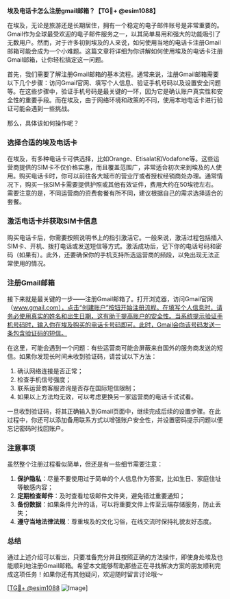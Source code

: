 **埃及电话卡怎么注册gmail邮箱？【TG💪+ @esim1088】**

在埃及，无论是旅游还是长期居住，拥有一个稳定的电子邮件账号是非常重要的。Gmail作为全球最受欢迎的电子邮件服务之一，以其简单易用和强大的功能吸引了无数用户。然而，对于许多初到埃及的人来说，如何使用当地的电话卡注册Gmail邮箱可能会成为一个小难题。这篇文章将详细为你讲解如何使用埃及的电话卡注册Gmail邮箱，让你轻松搞定这一问题。

首先，我们需要了解注册Gmail邮箱的基本流程。通常来说，注册Gmail邮箱需要以下几个步骤：访问Gmail官网、填写个人信息、验证手机号码以及设置安全问题等。在这些步骤中，验证手机号码是最关键的一环，因为它是确认账户真实性和安全性的重要手段。而在埃及，由于网络环境和政策的不同，使用本地电话卡进行验证可能会遇到一些挑战。

那么，具体该如何操作呢？

### **选择合适的埃及电话卡**

在埃及，有多种电话卡可供选择，比如Orange、Etisalat和Vodafone等。这些运营商提供的SIM卡不仅价格实惠，而且覆盖范围广，非常适合初次来到埃及的人使用。购买电话卡时，你可以前往各大城市的营业厅或者授权经销商处办理。通常情况下，购买一张SIM卡需要提供护照或其他有效证件，费用大约在50埃镑左右。需要注意的是，不同运营商的资费套餐有所不同，建议根据自己的需求选择适合的套餐。

### **激活电话卡并获取SIM卡信息**

购买电话卡后，你需要按照说明书上的指引激活它。一般来说，激活过程包括插入SIM卡、开机、拨打电话或发送短信等方式。激活成功后，记下你的电话号码和密码（如果有）。此外，还要确保你的手机支持所选运营商的频段，以免出现无法正常使用的情况。

### **注册Gmail邮箱**

接下来就是最关键的一步——注册Gmail邮箱了。打开浏览器，访问Gmail官网（www.gmail.com），点击“创建账户”按钮开始注册流程。在填写个人信息时，请务必使用真实的姓名和出生日期，这有助于提高账户的安全性。当系统提示验证手机号码时，输入你在埃及购买的电话卡号码即可。此时，Gmail会向该号码发送一条包含验证码的短信。

在这里，可能会遇到一个问题：有些运营商可能会屏蔽来自国外的服务商发送的短信。如果你发现长时间未收到验证码，请尝试以下方法：

1. 确认网络连接是否正常；
2. 检查手机信号强度；
3. 联系运营商客服咨询是否存在国际短信限制；
4. 如果以上方法均无效，可以考虑更换另一家运营商的电话卡试试看。

一旦收到验证码，将其正确输入到Gmail页面中，继续完成后续的设置步骤。在此过程中，你还可以添加备用联系方式以增强账户安全性，并设置密码提示问题以便忘记密码时找回账户。

### **注意事项**

虽然整个注册过程看似简单，但还是有一些细节需要注意：

1. **保护隐私**：尽量不要使用过于简单的个人信息作为答案，比如生日、家庭住址等敏感内容；
2. **定期检查邮件**：及时查看垃圾邮件文件夹，避免错过重要通知；
3. **备份数据**：如果条件允许的话，可以将重要文件上传至云端存储服务，防止丢失；
4. **遵守当地法律法规**：尊重埃及的文化习俗，在线交流时保持礼貌友好态度。

### **总结**

通过上述介绍可以看出，只要准备充分并且按照正确的方法操作，即使身处埃及也能顺利地注册Gmail邮箱。希望本文能够帮助那些正在寻找解决方案的朋友顺利完成这项任务！如果你还有其他疑问，欢迎随时留言讨论哦～

[[TG💪+ @esim1088](https://t.me/s/esim1088) ![Image](https://i.postimg.cc/4NQfJmqS/Snipaste-2025-05-13-00-14-12.png)]